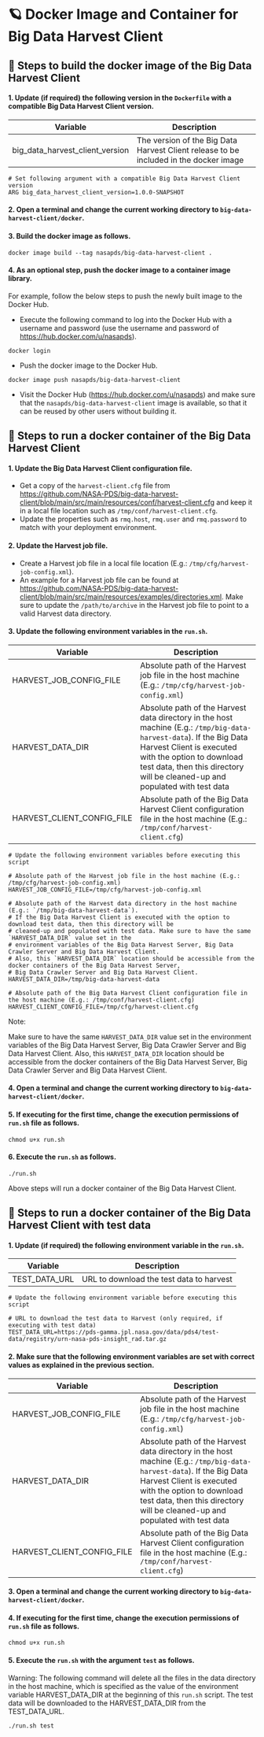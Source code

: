 # 🪐 Docker Image and Container for Big Data Harvest Client

## 🏃 Steps to build the docker image of the Big Data Harvest Client

#### 1. Update (if required) the following version in the `Dockerfile` with a compatible Big Data Harvest Client version.

| Variable                        | Description |
| ------------------------------- | ------------|
| big_data_harvest_client_version | The version of the Big Data Harvest Client release to be included in the docker image|

```    
# Set following argument with a compatible Big Data Harvest Client version
ARG big_data_harvest_client_version=1.0.0-SNAPSHOT
```

#### 2. Open a terminal and change the current working directory to `big-data-harvest-client/docker`.

#### 3. Build the docker image as follows.

```
docker image build --tag nasapds/big-data-harvest-client .
```

#### 4. As an optional step, push the docker image to a container image library.

For example, follow the below steps to push the newly built image to the Docker Hub.

* Execute the following command to log into the Docker Hub with a username and password (use the username and password of https://hub.docker.com/u/nasapds).
```
docker login
```
* Push the docker image to the Docker Hub.
```
docker image push nasapds/big-data-harvest-client
```
* Visit the Docker Hub (https://hub.docker.com/u/nasapds) and make sure that the `nasapds/big-data-harvest-client` image is available, so that it can be reused by other users without building it. 


## 🏃 Steps to run a docker container of the Big Data Harvest Client

#### 1. Update the Big Data Harvest Client configuration file.

* Get a copy of the `harvest-client.cfg` file from https://github.com/NASA-PDS/big-data-harvest-client/blob/main/src/main/resources/conf/harvest-client.cfg and
keep it in a local file location such as `/tmp/conf/harvest-client.cfg`.
* Update the properties such as `rmq.host`, `rmq.user` and `rmq.password` to match with your deployment environment.

#### 2. Update the Harvest job file.

* Create a Harvest job file in a local file location (E.g.: `/tmp/cfg/harvest-job-config.xml`).
* An example for a Harvest job file can be found at https://github.com/NASA-PDS/big-data-harvest-client/blob/main/src/main/resources/examples/directories.xml.
Make sure to update the `/path/to/archive` in the Harvest job file to point to a valid Harvest data directory.

#### 3. Update the following environment variables in the `run.sh`.

| Variable                   | Description |
| -------------------------- | ----------- |
| HARVEST_JOB_CONFIG_FILE    | Absolute path of the Harvest job file in the host machine (E.g.: `/tmp/cfg/harvest-job-config.xml`) |
| HARVEST_DATA_DIR           | Absolute path of the Harvest data directory in the host machine (E.g.: `/tmp/big-data-harvest-data`). If the Big Data Harvest Client is executed with the option to download test data, then this directory will be cleaned-up and populated with test data |
| HARVEST_CLIENT_CONFIG_FILE | Absolute path of the Big Data Harvest Client configuration file in the host machine (E.g.: `/tmp/conf/harvest-client.cfg`) |

```    
# Update the following environment variables before executing this script

# Absolute path of the Harvest job file in the host machine (E.g.: /tmp/cfg/harvest-job-config.xml)
HARVEST_JOB_CONFIG_FILE=/tmp/cfg/harvest-job-config.xml

# Absolute path of the Harvest data directory in the host machine (E.g.: `/tmp/big-data-harvest-data`).
# If the Big Data Harvest Client is executed with the option to download test data, then this directory will be
# cleaned-up and populated with test data. Make sure to have the same `HARVEST_DATA_DIR` value set in the
# environment variables of the Big Data Harvest Server, Big Data Crawler Server and Big Data Harvest Client.
# Also, this `HARVEST_DATA_DIR` location should be accessible from the docker containers of the Big Data Harvest Server,
# Big Data Crawler Server and Big Data Harvest Client.
HARVEST_DATA_DIR=/tmp/big-data-harvest-data

# Absolute path of the Big Data Harvest Client configuration file in the host machine (E.g.: /tmp/conf/harvest-client.cfg)
HARVEST_CLIENT_CONFIG_FILE=/tmp/cfg/harvest-client.cfg
```

Note:

Make sure to have the same `HARVEST_DATA_DIR` value set in the environment variables of the Big Data Harvest Server,
Big Data Crawler Server and Big Data Harvest Client. Also, this `HARVEST_DATA_DIR` location should be accessible from the
docker containers of the Big Data Harvest Server, Big Data Crawler Server and Big Data Harvest Client.

#### 4. Open a terminal and change the current working directory to `big-data-harvest-client/docker`.

#### 5. If executing for the first time, change the execution permissions of `run.sh` file as follows.

```
chmod u+x run.sh
```

#### 6. Execute the `run.sh` as follows.

```
./run.sh
```

Above steps will run a docker container of the Big Data Harvest Client.


## 🏃 Steps to run a docker container of the Big Data Harvest Client with test data

#### 1. Update (if required) the following environment variable in the `run.sh`.

| Variable          | Description |
| ----------------- | ----------- |
| TEST_DATA_URL     | URL to download the test data to harvest |

```    
# Update the following environment variable before executing this script

# URL to download the test data to Harvest (only required, if executing with test data)
TEST_DATA_URL=https://pds-gamma.jpl.nasa.gov/data/pds4/test-data/registry/urn-nasa-pds-insight_rad.tar.gz
```

#### 2. Make sure that the following environment variables are set with correct values as explained in the previous section.

| Variable                   | Description |
| -------------------------- | ----------- |
| HARVEST_JOB_CONFIG_FILE    | Absolute path of the Harvest job file in the host machine (E.g.: `/tmp/cfg/harvest-job-config.xml`) |
| HARVEST_DATA_DIR           | Absolute path of the Harvest data directory in the host machine (E.g.: `/tmp/big-data-harvest-data`). If the Big Data Harvest Client is executed with the option to download test data, then this directory will be cleaned-up and populated with test data |
| HARVEST_CLIENT_CONFIG_FILE | Absolute path of the Big Data Harvest Client configuration file in the host machine (E.g.: `/tmp/conf/harvest-client.cfg`) |


#### 3. Open a terminal and change the current working directory to `big-data-harvest-client/docker`.

#### 4. If executing for the first time, change the execution permissions of `run.sh` file as follows.

```
chmod u+x run.sh
```

#### 5. Execute the `run.sh` with the argument `test` as follows.

Warning: The following command will delete all the files in the data directory in the host machine, which is specified as the value of the 
environment variable HARVEST_DATA_DIR at the beginning of this `run.sh` script. The test data will be downloaded to the
HARVEST_DATA_DIR from the TEST_DATA_URL.

```
./run.sh test
```
